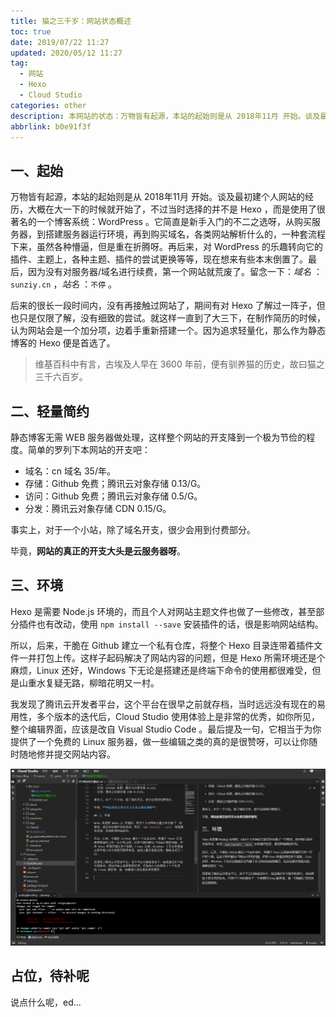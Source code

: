 ```yaml
---
title: 猫之三千岁：网站状态概述
toc: true
date: 2019/07/22 11:27
updated: 2020/05/12 11:27
tag:
  - 网站
  - Hexo
  - Cloud Studio
categories: other
description: 本网站的状态：万物皆有起源，本站的起始则是从 2018年11月 开始。谈及最初建个人网站的经历，大概在大一下的时候就开始了，不过当时选择的并不是 Hexo ，而是使用了很著名的一个博客系统：WordPress ...
abbrlink: b0e91f3f
---
```


## 一、起始

万物皆有起源，本站的起始则是从 2018年11月 开始。谈及最初建个人网站的经历，大概在大一下的时候就开始了，不过当时选择的并不是 Hexo ，而是使用了很著名的一个博客系统：WordPress 。它简直是新手入门的不二之选呀，从购买服务器，到搭建服务器运行环境，再到购买域名，各类网站解析什么的，一种套流程下来，虽然各种懵逼，但是重在折腾呀。再后来，对 WordPress 的乐趣转向它的插件、主题上，各种主题、插件的尝试更换等等，现在想来有些本末倒置了。最后，因为没有对服务器/域名进行续费，第一个网站就荒废了。留念一下：*域名* ：`sunziy.cn` ，*站名* ：`不停` 。

后来的很长一段时间内，没有再接触过网站了，期间有对 Hexo 了解过一阵子，但也只是仅限了解，没有细致的尝试。就这样一直到了大三下，在制作简历的时候，认为网站会是一个加分项，边着手重新搭建一个。因为追求轻量化，那么作为静态博客的 Hexo 便是首选了。

> 维基百科中有言，古埃及人早在 3600 年前，便有驯养猫的历史，故曰猫之三千六百岁。

## 二、轻量简约

静态博客无需 WEB 服务器做处理，这样整个网站的开支降到一个极为节俭的程度。简单的罗列下本网站的开支吧：

- 域名：cn 域名 35/年。
- 存储：Github 免费；腾讯云对象存储 0.13/G。
- 访问：Github 免费；腾讯云对象存储 0.5/G。
- 分发：腾讯云对象存储 CDN 0.15/G。

事实上，对于一个小站，除了域名开支，很少会用到付费部分。

毕竟，**网站的真正的开支大头是云服务器呀**。

## 三、环境

Hexo 是需要 Node.js 环境的，而且个人对网站主题文件也做了一些修改，甚至部分插件也有改动，使用 `npm install --save` 安装插件的话，很是影响网站结构。

所以，后来，干脆在 Github 建立一个私有仓库，将整个 Hexo 目录连带着插件文件一并打包上传。这样子起码解决了网站内容的问题，但是 Hexo 所需环境还是个麻烦，Linux 还好，Windows 下无论是搭建还是终端下命令的使用都很难受，但是山重水复疑无路，柳暗花明又一村。

我发现了腾讯云开发者平台，这个平台在很早之前就存档，当时远远没有现在的易用性，多个版本的迭代后，Cloud Studio 使用体验上是非常的优秀，如你所见，整个编辑界面，应该是改自 Visual Studio Code 。最后提及一句，它相当于为你提供了一个免费的 Linux 服务器，做一些编辑之类的真的是很赞呀，可以让你随时随地修并提交网站内容。

![截图](../../static/网站状态概述.assets/5d3544bc2194128554.png)

## 占位，待补呢

说点什么呢，ed...
